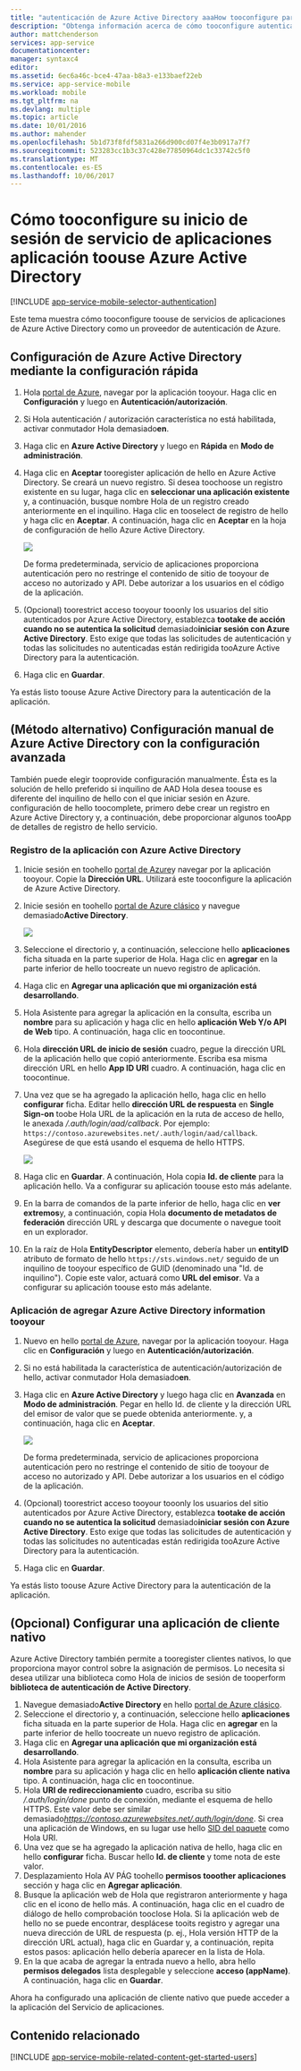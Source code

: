 ```yaml
---
title: "autenticación de Azure Active Directory aaaHow tooconfigure para la aplicación de servicios de aplicaciones"
description: "Obtenga información acerca de cómo tooconfigure autenticación de Azure Active Directory para la aplicación de servicios de aplicaciones."
author: mattchenderson
services: app-service
documentationcenter: 
manager: syntaxc4
editor: 
ms.assetid: 6ec6a46c-bce4-47aa-b8a3-e133baef22eb
ms.service: app-service-mobile
ms.workload: mobile
ms.tgt_pltfrm: na
ms.devlang: multiple
ms.topic: article
ms.date: 10/01/2016
ms.author: mahender
ms.openlocfilehash: 5b1d73f8fdf5831a266d900cd07f4e3b0917a7f7
ms.sourcegitcommit: 523283cc1b3c37c428e77850964dc1c33742c5f0
ms.translationtype: MT
ms.contentlocale: es-ES
ms.lasthandoff: 10/06/2017
---
```

# <a name="how-tooconfigure-your-app-service-application-toouse-azure-active-directory-login"></a>Cómo tooconfigure su inicio de sesión de servicio de aplicaciones aplicación toouse Azure Active Directory
[!INCLUDE [app-service-mobile-selector-authentication](../../includes/app-service-mobile-selector-authentication.md)]

Este tema muestra cómo tooconfigure toouse de servicios de aplicaciones de Azure Active Directory como un proveedor de autenticación de Azure.

## <a name="express"></a>Configuración de Azure Active Directory mediante la configuración rápida
1. Hola [portal de Azure], navegar por la aplicación tooyour. Haga clic en **Configuración** y luego en **Autenticación/autorización**.
2. Si Hola autenticación / autorización característica no está habilitada, activar conmutador Hola demasiado**en**.
3. Haga clic en **Azure Active Directory** y luego en **Rápida** en **Modo de administración**.
4. Haga clic en **Aceptar** tooregister aplicación de hello en Azure Active Directory. Se creará un nuevo registro. Si desea toochoose un registro existente en su lugar, haga clic en **seleccionar una aplicación existente** y, a continuación, busque nombre Hola de un registro creado anteriormente en el inquilino.
   Haga clic en tooselect de registro de hello y haga clic en **Aceptar**. A continuación, haga clic en **Aceptar** en la hoja de configuración de hello Azure Active Directory.
   
   ![][0]
   
   De forma predeterminada, servicio de aplicaciones proporciona autenticación pero no restringe el contenido de sitio de tooyour de acceso no autorizado y API. Debe autorizar a los usuarios en el código de la aplicación.
5. (Opcional) toorestrict acceso tooyour tooonly los usuarios del sitio autenticados por Azure Active Directory, establezca **tootake de acción cuando no se autentica la solicitud** demasiado**iniciar sesión con Azure Active Directory**. Esto exige que todas las solicitudes de autenticación y todas las solicitudes no autenticadas están redirigida tooAzure Active Directory para la autenticación.
6. Haga clic en **Guardar**.

Ya estás listo toouse Azure Active Directory para la autenticación de la aplicación.

## <a name="advanced"></a>(Método alternativo) Configuración manual de Azure Active Directory con la configuración avanzada
También puede elegir tooprovide configuración manualmente. Ésta es la solución de hello preferido si inquilino de AAD Hola desea toouse es diferente del inquilino de hello con el que iniciar sesión en Azure. configuración de hello toocomplete, primero debe crear un registro en Azure Active Directory y, a continuación, debe proporcionar algunos tooApp de detalles de registro de hello servicio.

### <a name="register"></a>Registro de la aplicación con Azure Active Directory
1. Inicie sesión en toohello [portal de Azure]y navegar por la aplicación tooyour. Copie la **Dirección URL**. Utilizará este tooconfigure la aplicación de Azure Active Directory.
2. Inicie sesión en toohello [portal de Azure clásico] y navegue demasiado**Active Directory**.
   
    ![][2]
3. Seleccione el directorio y, a continuación, seleccione hello **aplicaciones** ficha situada en la parte superior de Hola. Haga clic en **agregar** en la parte inferior de hello toocreate un nuevo registro de aplicación.
4. Haga clic en **Agregar una aplicación que mi organización está desarrollando**.
5. Hola Asistente para agregar la aplicación en la consulta, escriba un **nombre** para su aplicación y haga clic en hello **aplicación Web Y/o API de Web** tipo. A continuación, haga clic en toocontinue.
6. Hola **dirección URL de inicio de sesión** cuadro, pegue la dirección URL de la aplicación hello que copió anteriormente. Escriba esa misma dirección URL en hello **App ID URI** cuadro. A continuación, haga clic en toocontinue.
7. Una vez que se ha agregado la aplicación hello, haga clic en hello **configurar** ficha. Editar hello **dirección URL de respuesta** en **Single Sign-on** toobe Hola URL de la aplicación en la ruta de acceso de hello, le anexada */.auth/login/aad/callback*. Por ejemplo: `https://contoso.azurewebsites.net/.auth/login/aad/callback`. Asegúrese de que está usando el esquema de hello HTTPS.
   
    ![][3]
8. Haga clic en **Guardar**. A continuación, Hola copia **Id. de cliente** para la aplicación hello. Va a configurar su aplicación toouse esto más adelante.
9. En la barra de comandos de la parte inferior de hello, haga clic en **ver extremos**y, a continuación, copia Hola **documento de metadatos de federación** dirección URL y descarga que documente o navegue tooit en un explorador.
10. En la raíz de Hola **EntityDescriptor** elemento, debería haber un **entityID** atributo de formato de hello `https://sts.windows.net/` seguido de un inquilino de tooyour específico de GUID (denominado una "Id. de inquilino"). Copie este valor, actuará como **URL del emisor**. Va a configurar su aplicación toouse esto más adelante.

### <a name="secrets"></a>Aplicación de agregar Azure Active Directory information tooyour
1. Nuevo en hello [portal de Azure], navegar por la aplicación tooyour. Haga clic en **Configuración** y luego en **Autenticación/autorización**.
2. Si no está habilitada la característica de autenticación/autorización de hello, activar conmutador Hola demasiado**en**.
3. Haga clic en **Azure Active Directory** y luego haga clic en **Avanzada** en **Modo de administración**. Pegar en hello Id. de cliente y la dirección URL del emisor de valor que se puede obtenida anteriormente. y, a continuación, haga clic en **Aceptar**.
   
   ![][1]
   
   De forma predeterminada, servicio de aplicaciones proporciona autenticación pero no restringe el contenido de sitio de tooyour de acceso no autorizado y API. Debe autorizar a los usuarios en el código de la aplicación.
4. (Opcional) toorestrict acceso tooyour tooonly los usuarios del sitio autenticados por Azure Active Directory, establezca **tootake de acción cuando no se autentica la solicitud** demasiado**iniciar sesión con Azure Active Directory**. Esto exige que todas las solicitudes de autenticación y todas las solicitudes no autenticadas están redirigida tooAzure Active Directory para la autenticación.
5. Haga clic en **Guardar**.

Ya estás listo toouse Azure Active Directory para la autenticación de la aplicación.

## <a name="optional-configure-a-native-client-application"></a>(Opcional) Configurar una aplicación de cliente nativo
Azure Active Directory también permite a tooregister clientes nativos, lo que proporciona mayor control sobre la asignación de permisos. Lo necesita si desea utilizar una biblioteca como Hola de inicios de sesión de tooperform **biblioteca de autenticación de Active Directory**.

1. Navegue demasiado**Active Directory** en hello [portal de Azure clásico].
2. Seleccione el directorio y, a continuación, seleccione hello **aplicaciones** ficha situada en la parte superior de Hola. Haga clic en **agregar** en la parte inferior de hello toocreate un nuevo registro de aplicación.
3. Haga clic en **Agregar una aplicación que mi organización está desarrollando**.
4. Hola Asistente para agregar la aplicación en la consulta, escriba un **nombre** para su aplicación y haga clic en hello **aplicación cliente nativa** tipo. A continuación, haga clic en toocontinue.
5. Hola **URI de redireccionamiento** cuadro, escriba su sitio */.auth/login/done* punto de conexión, mediante el esquema de hello HTTPS. Este valor debe ser similar demasiado*https://contoso.azurewebsites.net/.auth/login/done*. Si crea una aplicación de Windows, en su lugar use hello [SID del paquete](app-service-mobile-dotnet-how-to-use-client-library.md#package-sid) como Hola URI.
6. Una vez que se ha agregado la aplicación nativa de hello, haga clic en hello **configurar** ficha. Buscar hello **Id. de cliente** y tome nota de este valor.
7. Desplazamiento Hola AV PÁG toohello **permisos tooother aplicaciones** sección y haga clic en **Agregar aplicación**.
8. Busque la aplicación web de Hola que registraron anteriormente y haga clic en el icono de hello más. A continuación, haga clic en el cuadro de diálogo de hello comprobación tooclose Hola. Si la aplicación web de hello no se puede encontrar, desplácese tooits registro y agregar una nueva dirección de URL de respuesta (p. ej., Hola versión HTTP de la dirección URL actual), haga clic en Guardar y, a continuación, repita estos pasos: aplicación hello debería aparecer en la lista de Hola.
9. En la que acaba de agregar la entrada nuevo a hello, abra hello **permisos delegados** lista desplegable y seleccione **acceso (appName)**. A continuación, haga clic en **Guardar**.

Ahora ha configurado una aplicación de cliente nativo que puede acceder a la aplicación del Servicio de aplicaciones.

## <a name="related-content"></a>Contenido relacionado
[!INCLUDE [app-service-mobile-related-content-get-started-users](../../includes/app-service-mobile-related-content-get-started-users.md)]

<!-- Images. -->

[0]: ./media/app-service-mobile-how-to-configure-active-directory-authentication/mobile-app-aad-express-settings.png
[1]: ./media/app-service-mobile-how-to-configure-active-directory-authentication/mobile-app-aad-advanced-settings.png
[2]: ./media/app-service-mobile-how-to-configure-active-directory-authentication/app-service-navigate-aad.png
[3]: ./media/app-service-mobile-how-to-configure-active-directory-authentication/app-service-aad-app-configure.png

<!-- URLs. -->

[Portal de Azure]: https://portal.azure.com/
[Portal de Azure clásico]: https://manage.windowsazure.com/
[alternative method]:#advanced

